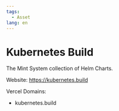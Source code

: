 ```yaml
---
tags:
  - Asset
lang: en
---
```


# Kubernetes Build

The Mint System collection of Helm Charts.

Website: <https://kubernetes.build>

Vercel Domains:

- kubernetes.build
